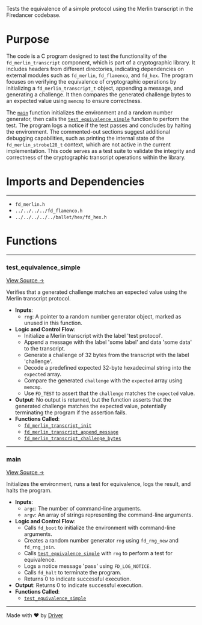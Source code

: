 <!--------------------------------------------------------------------------------->
<!-- IMPORTANT: This file is auto-generated by Driver (https://driver.ai). -------->
<!-- Manual edits may be overwritten on future commits. --------------------------->
<!--------------------------------------------------------------------------------->

Tests the equivalence of a simple protocol using the Merlin transcript in the Firedancer codebase.

# Purpose
The code is a C program designed to test the functionality of the `fd_merlin_transcript` component, which is part of a cryptographic library. It includes headers from different directories, indicating dependencies on external modules such as `fd_merlin`, `fd_flamenco`, and `fd_hex`. The program focuses on verifying the equivalence of cryptographic operations by initializing a `fd_merlin_transcript_t` object, appending a message, and generating a challenge. It then compares the generated challenge bytes to an expected value using `memcmp` to ensure correctness.

The [`main`](<#main>) function initializes the environment and a random number generator, then calls the [`test_equivalence_simple`](<#test_equivalence_simple>) function to perform the test. The program logs a notice if the test passes and concludes by halting the environment. The commented-out sections suggest additional debugging capabilities, such as printing the internal state of the `fd_merlin_strobe128_t` context, which are not active in the current implementation. This code serves as a test suite to validate the integrity and correctness of the cryptographic transcript operations within the library.
# Imports and Dependencies

---
- `fd_merlin.h`
- `../../../../fd_flamenco.h`
- `../../../../../ballet/hex/fd_hex.h`


# Functions

---
### test\_equivalence\_simple<!-- {{#callable:test_equivalence_simple}} -->
[View Source →](<../../../../../../../../src/flamenco/runtime/program/zksdk/merlin/test_merlin.c#L19>)

Verifies that a generated challenge matches an expected value using the Merlin transcript protocol.
- **Inputs**:
    - `rng`: A pointer to a random number generator object, marked as unused in this function.
- **Logic and Control Flow**:
    - Initialize a Merlin transcript with the label 'test protocol'.
    - Append a message with the label 'some label' and data 'some data' to the transcript.
    - Generate a challenge of 32 bytes from the transcript with the label 'challenge'.
    - Decode a predefined expected 32-byte hexadecimal string into the `expected` array.
    - Compare the generated `challenge` with the `expected` array using `memcmp`.
    - Use `FD_TEST` to assert that the `challenge` matches the `expected` value.
- **Output**: No output is returned, but the function asserts that the generated challenge matches the expected value, potentially terminating the program if the assertion fails.
- **Functions Called**:
    - [`fd_merlin_transcript_init`](<fd_merlin.c.md#fd_merlin_transcript_init>)
    - [`fd_merlin_transcript_append_message`](<fd_merlin.c.md#fd_merlin_transcript_append_message>)
    - [`fd_merlin_transcript_challenge_bytes`](<fd_merlin.c.md#fd_merlin_transcript_challenge_bytes>)


---
### main<!-- {{#callable:main}} -->
[View Source →](<../../../../../../../../src/flamenco/runtime/program/zksdk/merlin/test_merlin.c#L35>)

Initializes the environment, runs a test for equivalence, logs the result, and halts the program.
- **Inputs**:
    - `argc`: The number of command-line arguments.
    - `argv`: An array of strings representing the command-line arguments.
- **Logic and Control Flow**:
    - Calls `fd_boot` to initialize the environment with command-line arguments.
    - Creates a random number generator `rng` using `fd_rng_new` and `fd_rng_join`.
    - Calls [`test_equivalence_simple`](<#test_equivalence_simple>) with `rng` to perform a test for equivalence.
    - Logs a notice message 'pass' using `FD_LOG_NOTICE`.
    - Calls `fd_halt` to terminate the program.
    - Returns 0 to indicate successful execution.
- **Output**: Returns 0 to indicate successful execution.
- **Functions Called**:
    - [`test_equivalence_simple`](<#test_equivalence_simple>)



---
Made with ❤️ by [Driver](https://www.driver.ai/)